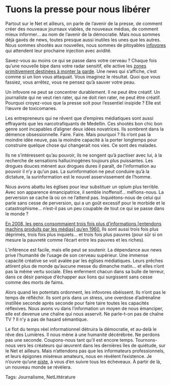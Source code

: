 # Tuons la presse pour nous libérer

Partout sur le Net et ailleurs, on parle de l’avenir de la presse, de comment créer des nouveaux journaux viables, de nouveaux médias, de comment mieux informer… au nom de l’avenir de la démocratie. Mais nous sommes déjà gavés de news, toutes presque aussi inutiles les unes que les autres. Nous sommes shootés aux nouvelles, nous sommes de pitoyables [infovores](/tag/infovore/) qui attendent leur prochaine injection avec avidité.

Savez-vous au moins ce qui se passe dans votre cerveau ? Chaque fois qu’une nouvelle bipe dans votre radar sensitif, elle active les [zones primitivement destinées à monter la garde](http://www.nytimes.com/2010/06/07/technology/07brain.html). Une news qui s’affiche, c’est comme si un lion vous attaquait. Vous imaginez le résultat. Quoi que vous fassiez, vous arrêtez, vous ne pensez qu’à sauver votre peau.

Un infovore ne peut se concentrer durablement. Il ne peut être créatif. Un journaliste qui ne veut rien rater, qui ne doit rien rater, ne peut être créatif. Pourquoi croyez-vous que la presse soit pour l’essentiel insipide ? Elle est l’œuvre de toxicomanes.

Les entrepreneurs qui ne rêvent que d’empires médiatiques sont aussi effrayants que les narcotrafiquants de Medellin. Ces shootés bon chic bon genre sont incapables d’aligner deux idées novatrices. Ils sombrent dans la démence obsessionnelle. Faire. Faire. Mais pourquoi ? Ils n’ont pas la moindre idée neuve, pas la moindre capacité à la porter longtemps pour construire quelque chose qui changerait nos vies. Ce sont des malades.

Ils ne s’intéressent qu’au pouvoir, ils ne songent qu’à pactiser avec lui, à la recherche de sensations hallucinogènes toujours plus puissantes. Les drogues douces mènent aux drogues dures il paraît, de l’information au pouvoir il n’y a qu’un pas. La surinformation ne peut conduire qu’à la dictature, la surinformation est le nouvel asservissement de l’homme.

Nous avons abattu les églises pour leur substituer un opium plus terrible. Avec son apparence émancipatrice, il semble inoffensif… méfions-nous. La perversion se cache là où on ne l’attend pas. Inquiétons-nous de celui qui parle sans cesse de perversion, qui a un goût excessif pour le morbide et le catastrophisme… n’est-il pas un peu coupable de tout ce qui se passe dans le monde ?

[En 2008, les gens consommaient trois fois plus d’informations \[entendons machins produits par les médias\] qu’en 1960.](http://www.nytimes.com/2010/06/07/technology/07brain.html) Ils sont aussi trois fois plus déprimés, trois fois plus inquiets… et trois fois plus pauvres (pour sûr si on mesure la pauvreté comme l’écart entre les pauvres et les riches).

L’inférence est facile, mais elle peut se soutenir. La dépendance aux news prive l’humanité de l’usage de son cerveau supérieur. Une immense capacité créative se voit avalée par les églises médiatiques. Leurs prêches attirent plus de monde qu’aucune messe du dimanche matin… et elles n’ont pas la même vertu sociale. Elles enferment chacun dans sa bulle de terreur, dans ce désir panique d’échapper aux lions qui surgissent sans cesse comme des morts de faims.

Alors quand les potentats ordonnent, les infovores obéissent. Ils n’ont pas le temps de réfléchir. Ils sont pris dans un stress, une overdose d’adrénaline instillée seconde après seconde pour faire taire toutes les capacités réflexives. Nous avons vu dans l’information un moyen de nous émanciper, elle est devenue une chaîne qui nous asservit. Ne parle-t-on pas de chaîne TV ? Il n’y a pas de hasard sémantique.

Le flot du temps réel informationnel détruira la démocratie, et au-delà le rêve des Lumières. Il nous mène à une humanité décérébrée. Ne perdons pas une seconde. Coupons-nous tant qu’il est encore temps. Tournons-nous vers les créateurs qui œuvrent dans les dernières îles de quiétude, sur le Net et ailleurs. Mais n’attendons pas que les informateurs professionnels, et leurs épigones miséreux amateurs, nous en révèlent l’existence. Je n’ouvre qu’une [piste](http://www.tierslivre.net/spip/spip.php?article2167), à vous d’en suivre tous les écheveaux. À partir de là, un nouveau monde se révèlera.

Tags: Journalisme, NetLittérature